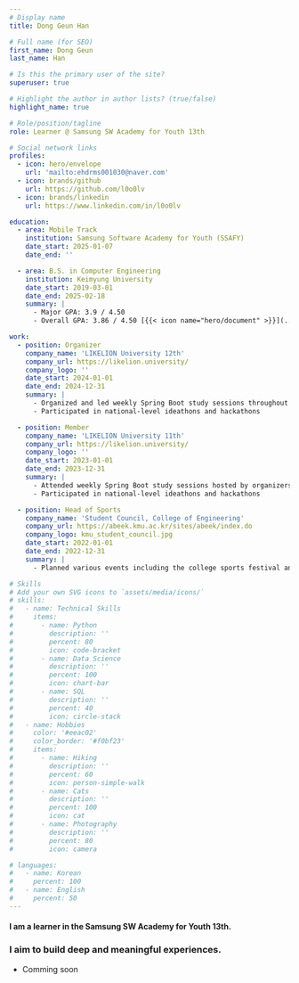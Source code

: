 ```yaml
---
# Display name
title: Dong Geun Han

# Full name (for SEO)
first_name: Dong Geun
last_name: Han

# Is this the primary user of the site?
superuser: true

# Highlight the author in author lists? (true/false)
highlight_name: true

# Role/position/tagline
role: Learner @ Samsung SW Academy for Youth 13th

# Social network links
profiles:
  - icon: hero/envelope
    url: 'mailto:ehdrms001030@naver.com'
  - icon: brands/github
    url: https://github.com/l0o0lv
  - icon: brands/linkedin
    url: https://www.linkedin.com/in/l0o0lv

education:
  - area: Mobile Track
    institution: Samsung Software Academy for Youth (SSAFY)
    date_start: 2025-01-07
    date_end: ''

  - area: B.S. in Computer Engineering
    institution: Keimyung University
    date_start: 2019-03-01
    date_end: 2025-02-18
    summary: |
      - Major GPA: 3.9 / 4.50  
      - Overall GPA: 3.86 / 4.50 [{{< icon name="hero/document" >}}](../certifications/성적증명서_KOR.pdf)

work:
  - position: Organizer
    company_name: 'LIKELION University 12th'
    company_url: https://likelion.university/
    company_logo: ''
    date_start: 2024-01-01
    date_end: 2024-12-31
    summary: |
      - Organized and led weekly Spring Boot study sessions throughout the semester  
      - Participated in national-level ideathons and hackathons

  - position: Member
    company_name: 'LIKELION University 11th'
    company_url: https://likelion.university/
    company_logo: ''
    date_start: 2023-01-01
    date_end: 2023-12-31
    summary: |
      - Attended weekly Spring Boot study sessions hosted by organizers  
      - Participated in national-level ideathons and hackathons

  - position: Head of Sports
    company_name: 'Student Council, College of Engineering'
    company_url: https://abeek.kmu.ac.kr/sites/abeek/index.do
    company_logo: kmu_student_council.jpg
    date_start: 2022-01-01
    date_end: 2022-12-31
    summary: |
      - Planned various events including the college sports festival and departmental festivals

# Skills
# Add your own SVG icons to `assets/media/icons/`
# skills:
#   - name: Technical Skills
#     items:
#       - name: Python
#         description: ''
#         percent: 80
#         icon: code-bracket
#       - name: Data Science
#         description: ''
#         percent: 100
#         icon: chart-bar
#       - name: SQL
#         description: ''
#         percent: 40
#         icon: circle-stack
#   - name: Hobbies
#     color: '#eeac02'
#     color_border: '#f0bf23'
#     items:
#       - name: Hiking
#         description: ''
#         percent: 60
#         icon: person-simple-walk
#       - name: Cats
#         description: ''
#         percent: 100
#         icon: cat
#       - name: Photography
#         description: ''
#         percent: 80
#         icon: camera

# languages:
#   - name: Korean
#     percent: 100
#   - name: English
#     percent: 50
---
```


#### I am a learner in the Samsung SW Academy for Youth 13th.
### I aim to build deep and meaningful experiences.
- Comming soon
<!-- - [Started with language study and deployed a dormitory roommate matching platform.](projects/roomie/)
- [Contributed to two research projects at the Visual Computing Lab, starting with model understanding.](publication/)
- [Have been active in the on-campus algorithm club ALPS since my freshman year, serving as Vice President in 2023.](activities/alps/) -->